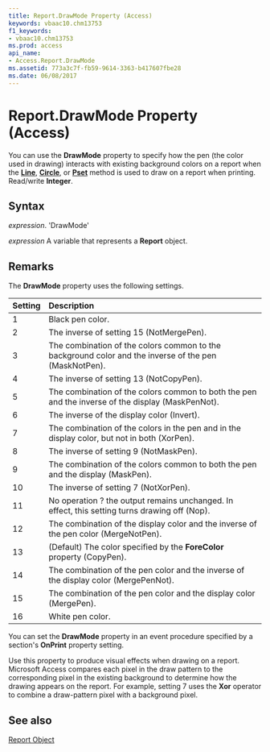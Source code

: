 ```yaml
---
title: Report.DrawMode Property (Access)
keywords: vbaac10.chm13753
f1_keywords:
- vbaac10.chm13753
ms.prod: access
api_name:
- Access.Report.DrawMode
ms.assetid: 773a3c7f-fb59-9614-3363-b417607fbe28
ms.date: 06/08/2017
---
```



# Report.DrawMode Property (Access)

You can use the  **DrawMode** property to specify how the pen (the color used in drawing) interacts with existing background colors on a report when the **[Line](Access.Report.Line.md)**, **[Circle](Access.Report.Circle.md)**, or **[Pset](Access.Report.PSet.md)** method is used to draw on a report when printing. Read/write **Integer**.


## Syntax

 _expression_. 'DrawMode'

 _expression_ A variable that represents a **Report** object.


## Remarks

The  **DrawMode** property uses the following settings.



|**Setting**|**Description**|
|:-----|:-----|
|1|Black pen color.|
|2|The inverse of setting 15 (NotMergePen).|
|3|The combination of the colors common to the background color and the inverse of the pen (MaskNotPen).|
|4|The inverse of setting 13 (NotCopyPen).|
|5|The combination of the colors common to both the pen and the inverse of the display (MaskPenNot).|
|6|The inverse of the display color (Invert).|
|7|The combination of the colors in the pen and in the display color, but not in both (XorPen).|
|8|The inverse of setting 9 (NotMaskPen).|
|9|The combination of the colors common to both the pen and the display (MaskPen).|
|10|The inverse of setting 7 (NotXorPen).|
|11|No operation ? the output remains unchanged. In effect, this setting turns drawing off (Nop).|
|12|The combination of the display color and the inverse of the pen color (MergeNotPen).|
|13|(Default) The color specified by the  **ForeColor** property (CopyPen).|
|14|The combination of the pen color and the inverse of the display color (MergePenNot).|
|15|The combination of the pen color and the display color (MergePen).|
|16|White pen color.|
You can set the  **DrawMode** property in an event procedure specified by a section's **OnPrint** property setting.

Use this property to produce visual effects when drawing on a report. Microsoft Access compares each pixel in the draw pattern to the corresponding pixel in the existing background to determine how the drawing appears on the report. For example, setting 7 uses the  **Xor** operator to combine a draw-pattern pixel with a background pixel.


## See also


[Report Object](Access.Report.md)


